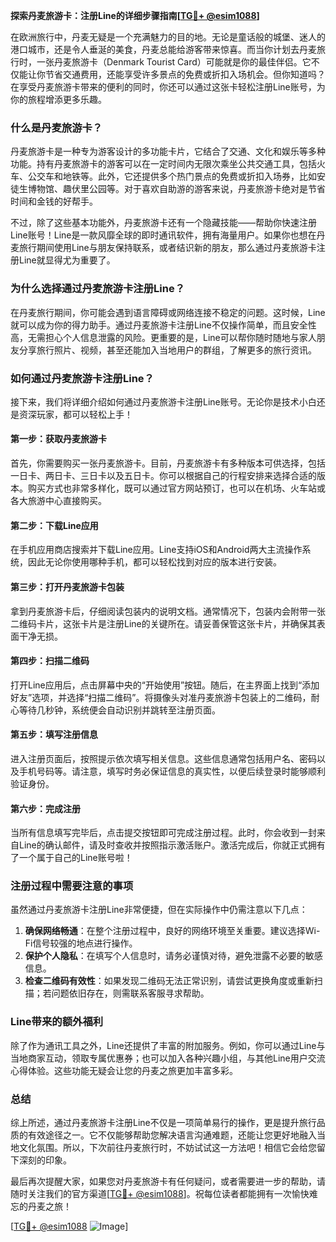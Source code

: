 **探索丹麦旅游卡：注册Line的详细步骤指南[[TG💪+ @esim1088](https://t.me/s/esim1088)]**

在欧洲旅行中，丹麦无疑是一个充满魅力的目的地。无论是童话般的城堡、迷人的港口城市，还是令人垂涎的美食，丹麦总能给游客带来惊喜。而当你计划去丹麦旅行时，一张丹麦旅游卡（Denmark Tourist Card）可能就是你的最佳伴侣。它不仅能让你节省交通费用，还能享受许多景点的免费或折扣入场机会。但你知道吗？在享受丹麦旅游卡带来的便利的同时，你还可以通过这张卡轻松注册Line账号，为你的旅程增添更多乐趣。

### 什么是丹麦旅游卡？

丹麦旅游卡是一种专为游客设计的多功能卡片，它结合了交通、文化和娱乐等多种功能。持有丹麦旅游卡的游客可以在一定时间内无限次乘坐公共交通工具，包括火车、公交车和地铁等。此外，它还提供多个热门景点的免费或折扣入场券，比如安徒生博物馆、趣伏里公园等。对于喜欢自助游的游客来说，丹麦旅游卡绝对是节省时间和金钱的好帮手。

不过，除了这些基本功能外，丹麦旅游卡还有一个隐藏技能——帮助你快速注册Line账号！Line是一款风靡全球的即时通讯软件，拥有海量用户。如果你也想在丹麦旅行期间使用Line与朋友保持联系，或者结识新的朋友，那么通过丹麦旅游卡注册Line就显得尤为重要了。

### 为什么选择通过丹麦旅游卡注册Line？

在丹麦旅行期间，你可能会遇到语言障碍或网络连接不稳定的问题。这时候，Line就可以成为你的得力助手。通过丹麦旅游卡注册Line不仅操作简单，而且安全性高，无需担心个人信息泄露的风险。更重要的是，Line可以帮你随时随地与家人朋友分享旅行照片、视频，甚至还能加入当地用户的群组，了解更多的旅行资讯。

### 如何通过丹麦旅游卡注册Line？

接下来，我们将详细介绍如何通过丹麦旅游卡注册Line账号。无论你是技术小白还是资深玩家，都可以轻松上手！

#### 第一步：获取丹麦旅游卡

首先，你需要购买一张丹麦旅游卡。目前，丹麦旅游卡有多种版本可供选择，包括一日卡、两日卡、三日卡以及五日卡。你可以根据自己的行程安排来选择合适的版本。购买方式也非常多样化，既可以通过官方网站预订，也可以在机场、火车站或各大旅游中心直接购买。

#### 第二步：下载Line应用

在手机应用商店搜索并下载Line应用。Line支持iOS和Android两大主流操作系统，因此无论你使用哪种手机，都可以轻松找到对应的版本进行安装。

#### 第三步：打开丹麦旅游卡包装

拿到丹麦旅游卡后，仔细阅读包装内的说明文档。通常情况下，包装内会附带一张二维码卡片，这张卡片是注册Line的关键所在。请妥善保管这张卡片，并确保其表面干净无损。

#### 第四步：扫描二维码

打开Line应用后，点击屏幕中央的“开始使用”按钮。随后，在主界面上找到“添加好友”选项，并选择“扫描二维码”。将摄像头对准丹麦旅游卡包装上的二维码，耐心等待几秒钟，系统便会自动识别并跳转至注册页面。

#### 第五步：填写注册信息

进入注册页面后，按照提示依次填写相关信息。这些信息通常包括用户名、密码以及手机号码等。请注意，填写时务必保证信息的真实性，以便后续登录时能够顺利验证身份。

#### 第六步：完成注册

当所有信息填写完毕后，点击提交按钮即可完成注册过程。此时，你会收到一封来自Line的确认邮件，请及时查收并按照指示激活账户。激活完成后，你就正式拥有了一个属于自己的Line账号啦！

### 注册过程中需要注意的事项

虽然通过丹麦旅游卡注册Line非常便捷，但在实际操作中仍需注意以下几点：

1. **确保网络畅通**：在整个注册过程中，良好的网络环境至关重要。建议选择Wi-Fi信号较强的地点进行操作。
2. **保护个人隐私**：在填写个人信息时，请务必谨慎对待，避免泄露不必要的敏感信息。
3. **检查二维码有效性**：如果发现二维码无法正常识别，请尝试更换角度或重新扫描；若问题依旧存在，则需联系客服寻求帮助。

### Line带来的额外福利

除了作为通讯工具之外，Line还提供了丰富的附加服务。例如，你可以通过Line与当地商家互动，领取专属优惠券；也可以加入各种兴趣小组，与其他Line用户交流心得体验。这些功能无疑会让您的丹麦之旅更加丰富多彩。

### 总结

综上所述，通过丹麦旅游卡注册Line不仅是一项简单易行的操作，更是提升旅行品质的有效途径之一。它不仅能够帮助您解决语言沟通难题，还能让您更好地融入当地文化氛围。所以，下次前往丹麦旅行时，不妨试试这一方法吧！相信它会给您留下深刻的印象。

最后再次提醒大家，如果您对丹麦旅游卡有任何疑问，或者需要进一步的帮助，请随时关注我们的官方渠道[[TG💪+ @esim1088](https://t.me/s/esim1088)]。祝每位读者都能拥有一次愉快难忘的丹麦之旅！

[[TG💪+ @esim1088](https://t.me/s/esim1088) ![Image](https://i.postimg.cc/4NQfJmqS/Snipaste-2025-05-13-00-14-12.png)]